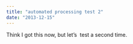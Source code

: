 ```yaml
---
title: "automated processing test 2"
date: "2013-12-15"
---
```


<div class="content">
<p>Think I got this now, but let’s  test a second time.</p>
</div>
